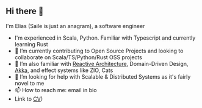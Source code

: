 ## Hi there 👋

I'm Elias (Saile is just an anagram), a software engineer

- I'm experienced in Scala, Python. Familiar with Typescript and currently learning Rust
- 🔭 I’m currently contributing to Open Source Projects and looking to collaborate on Scala/TS/Python/Rust OSS projects
- 🌱 I’m also familiar with [Reactive Architecture](https://akkademy.akka.io/share/v1/gamification/assigned_badge/6fa00fc6-fedf-4dbe-9647-812dc5cc6369/shared?lang=en&t=1726001110934), Domain-Driven Design, [Akka](https://akkademy.akka.io/share/v1/gamification/assigned_badge/95b11c88-9c3d-4e86-a422-b283b2d33ae7/shared?lang=en&t=1726001077112), and effect systems like ZIO, Cats
- 🤔 I’m looking for help with Scalable & Distributed Systems as it's fairly novel to me
- 📫 How to reach me: email in bio
- Link to [CV](https://flowcv.com/resume/63uu09bc5s8c))
